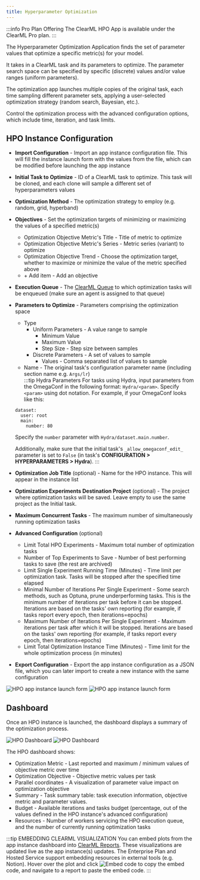 ```yaml
---
title: Hyperparameter Optimization
---
```


:::info Pro Plan Offering
The ClearML HPO App is available under the ClearML Pro plan.
:::

The Hyperparameter Optimization Application finds the set of parameter values that optimize a specific metric(s) for your 
model.

It takes in a ClearML task and its parameters to optimize. The parameter search space can be specified
by specific (discrete) values and/or value ranges (uniform parameters). 

The optimization app launches multiple copies of the original task, each time sampling different parameter sets, 
applying a user-selected optimization strategy (random search, Bayesian, etc.). 

Control the optimization process with the advanced configuration options, which include time, iteration, and task 
limits.

## HPO Instance Configuration
* **Import Configuration** - Import an app instance configuration file. This will fill the instance launch form with the 
  values from the file, which can be modified before launching the app instance
* **Initial Task to Optimize** - ID of a ClearML task to optimize. This task will be cloned, and each clone will 
  sample a different set of hyperparameters values
* **Optimization Method** - The optimization strategy to employ (e.g. random, grid, hyperband)
* **Objectives** - Set the optimization targets of minimizing or maximizing the values of a specified metric(s)
    * Optimization Objective Metric's Title - Title of metric to optimize
    * Optimization Objective Metric's Series - Metric series (variant) to optimize
    * Optimization Objective Trend - Choose the optimization target, whether to maximize or minimize the value of the 
      metric specified above
    * \+ Add item - Add an objective
* **Execution Queue** - The [ClearML Queue](../../fundamentals/agents_and_queues.md#what-is-a-queue) to which 
  optimization tasks will be enqueued (make sure an agent is assigned to that queue)
* **Parameters to Optimize** - Parameters comprising the optimization space
    * Type 
        * Uniform Parameters - A value range to sample
            * Minimum Value
            * Maximum Value
            * Step Size - Step size between samples
        * Discrete Parameters - A set of values to sample
            * Values - Comma separated list of values to sample
    * Name - The original task's configuration parameter name (including section name e.g. `Args/lr`)  <br/>
    :::tip Hydra Parameters
    For tasks using Hydra, input parameters from the OmegaConf in the following format:
    `Hydra/<param>`. Specify `<param>` using dot notation. For example, if your OmegaConf looks like this: 
    ```
    dataset:
      user: root
      main:
        number: 80
    ```
    Specify the `number` parameter with `Hydra/dataset.main.number`.

    Additionally, make sure that the initial task's `_allow_omegaconf_edit_` parameter is set to `False` (in task's 
    **CONFIGURATION > HYPERPARAMETERS > Hydra**).
    :::
* **Optimization Job Title** (optional) - Name for the HPO instance. This will appear in the instance list 
* **Optimization Experiments Destination Project** (optional) - The project where optimization tasks will be saved. 
  Leave empty to use the same project as the Initial task. 
* **Maximum Concurrent Tasks** - The maximum number of simultaneously running optimization tasks
* **Advanced Configuration** (optional)
    * Limit Total HPO Experiments - Maximum total number of optimization tasks
    * Number of Top Experiments to Save - Number of best performing tasks to save (the rest are archived)
    * Limit Single Experiment Running Time (Minutes) - Time limit per optimization task. Tasks will be 
      stopped after the specified time elapsed
    * Minimal Number of Iterations Per Single Experiment - Some search methods, such as Optuna, prune underperforming 
      tasks. This is the minimum number of iterations per task before it can be stopped. Iterations are 
      based on the tasks' own reporting (for example, if tasks report every epoch, then iterations=epochs)
    * Maximum Number of Iterations Per Single Experiment - Maximum iterations per task after which it will be 
      stopped. Iterations are based on the tasks' own reporting (for example, if tasks report every epoch, 
      then iterations=epochs)
    * Limit Total Optimization Instance Time (Minutes) - Time limit for the whole optimization process (in minutes)
* **Export Configuration** - Export the app instance configuration as a JSON file, which you can later import to create 
  a new instance with the same configuration 
  
<div class="max-w-65">

![HPO app instance launch form](../../img/apps_hpo_wizard.png#light-mode-only)
![HPO app instance launch form](../../img/apps_hpo_wizard_dark.png#dark-mode-only)
 
</div>

## Dashboard
Once an HPO instance is launched, the dashboard displays a summary of the optimization process.

![HPO Dashboard](../../img/apps_format_overview.png#light-mode-only)
![HPO Dashboard](../../img/apps_format_overview_dark.png#dark-mode-only)

The HPO dashboard shows:
* Optimization Metric - Last reported and maximum / minimum values of objective metric over time
* Optimization Objective - Objective metric values per task
* Parallel coordinates - A visualization of parameter value impact on optimization objective
* Summary - Task summary table: task execution information, objective metric and parameter values.
* Budget - Available iterations and tasks budget (percentage, out of the values defined in the HPO instance's advanced configuration)
* Resources - Number of workers servicing the HPO execution queue, and the number of currently running optimization tasks

:::tip EMBEDDING CLEARML VISUALIZATION
You can embed plots from the app instance dashboard into [ClearML Reports](../webapp_reports.md). These visualizations 
are updated live as the app instance(s) updates. The Enterprise Plan and Hosted Service support embedding resources in 
external tools (e.g. Notion). Hover over the plot and click <img src="/docs/latest/icons/ico-plotly-embed-code.svg" alt="Embed code" className="icon size-md space-sm" /> 
to copy the embed code, and navigate to a report to paste the embed code.
:::
